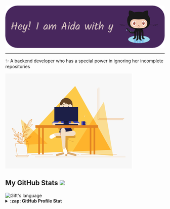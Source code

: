 <!-- Heading -->
![Header](./github-header-image.png)


 <!-- About section -->

---
✨ A backend developer who has a special power in ignoring her incomplete repositories



<!-- About section: END -->


<!-- Conecct section -->

 <!-- Conecct section: END -->
 
  <!-- GitHub section -->
  <!-- Two images side by side -->
<div>
  
  <img src="./code.gif" alt="Code GIF" width="400" height="300" />
</div>


 ##  My GitHub Stats <img src = "https://i.pinimg.com/originals/65/c4/f4/65c4f452571be1261e9c623f7da488ac.gif" width = 35px> 

 <div>
  <img align="center" src="https://github-readme-stats.vercel.app/api/top-langs/?username=aydaghasemi66&langs_count=10&show_icons=true&locale=en&layout=compact&theme=light" alt="Gift's language" height="192px"  width="500px"/>
</div>

<details>
  <summary><b>:zap: GitHub Profile Stat</b></summary>
  <img src="https://github-readme-stats.anuraghazra1.vercel.app/api?username=aydaghasemi66&show_icons=true" />
</details>


<!-- THE END -->

